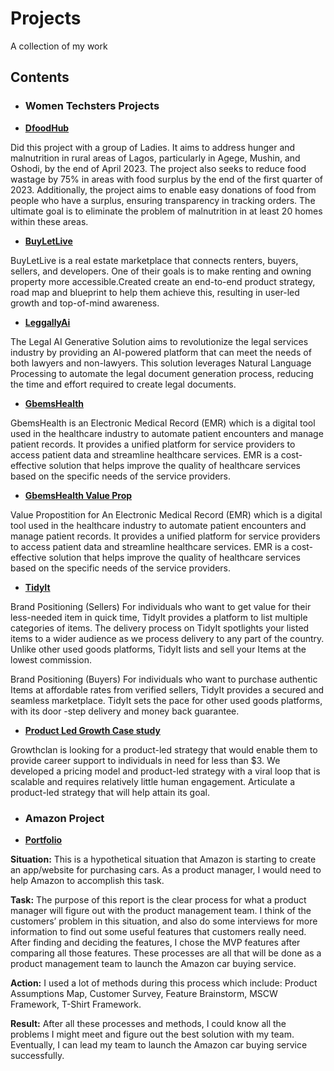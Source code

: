 # Projects
A collection of my work

## Contents

* ### Women Techsters Projects
- **[DfoodHub](https://github.com/Lizwealth/Projects/blob/main/DFOODHUB.zip)**

Did this project with a group of Ladies. It aims to address hunger and malnutrition in rural areas of Lagos, particularly in Agege, Mushin, and Oshodi, by the end of April 2023. The project also seeks to reduce food wastage by 75% in areas with food surplus by the end of the first quarter of 2023. Additionally, the project aims to enable easy donations of food from people who have a surplus, ensuring transparency in tracking orders. The ultimate goal is to eliminate the problem of malnutrition in at least 20 homes within these areas.


- **[BuyLetLive](https://github.com/Lizwealth/Projects/blob/main/BuyLetLive%20Presentation.pptx)**

BuyLetLive is a real estate marketplace that connects renters, buyers, sellers, and developers. One of their goals is to make renting and owning property more accessible.Created create an end-to-end product strategy, road map and blueprint to help them achieve this, resulting in user-led growth and top-of-mind awareness. 



- **[LeggallyAi](https://github.com/Lizwealth/Projects/blob/main/LegallyAI.zip)**

The Legal AI Generative Solution aims to revolutionize the legal services industry by providing an AI-powered platform that can meet the needs of both lawyers and non-lawyers. This solution leverages Natural Language Processing to automate the legal document generation process, reducing the time and effort required to create legal documents.



- **[GbemsHealth](https://github.com/Lizwealth/Projects/blob/main/GBEMS%20CARE%20Room%205.pdf)**

GbemsHealth is an Electronic Medical Record (EMR) which is a digital tool used in the healthcare industry to automate patient encounters and manage patient records. It provides a unified platform for service providers to access patient data and streamline healthcare services. EMR is a cost-effective solution that helps improve the quality of healthcare services based on the specific needs of the service providers.



- **[GbemsHealth Value Prop](https://github.com/Lizwealth/Projects/blob/main/Room%204.pdf)**

Value Propostition for An Electronic Medical Record (EMR) which is a digital tool used in the healthcare industry to automate patient encounters and manage patient records. It provides a unified platform for service providers to access patient data and streamline healthcare services. EMR is a cost-effective solution that helps improve the quality of healthcare services based on the specific needs of the service providers.



- **[TidyIt](https://github.com/Lizwealth/Projects/blob/main/TidyIt-20230322T175312Z-001.zip)**

Brand Positioning (Sellers)
For individuals who want to get value for their less-needed item in quick time, TidyIt provides a platform to list multiple categories of items. The delivery process on TidyIt spotlights your listed items to a wider audience as we process delivery to any part of the country. Unlike other used goods platforms, TidyIt lists and sell your Items at the lowest commission.

Brand Positioning (Buyers)
For individuals who want to purchase authentic Items at affordable rates from verified sellers, TidyIt provides a secured and seamless marketplace. TidyIt sets the pace for other used goods platforms, with its door -step delivery and money back guarantee.


- **[Product Led Growth Case study](https://github.com/Lizwealth/Projects/blob/main/ROOM%207%20-PLG%20Q2%20REDONE.docx)**

Growthclan is looking for a product-led strategy that would enable them to provide career support to individuals in need for less than $3. We developed a pricing model and product-led strategy with a viral loop that is scalable and requires relatively little human engagement. Articulate a product-led strategy that will help attain its goal. 



* ### Amazon Project

- **[Portfolio](https://github.com/Lizwealth/Projects/blob/main/Lizzy's%20product-management-portfolio-.pdf)**

**Situation:** This is a hypothetical situation that Amazon is starting to create an app/website for purchasing cars. As a product manager, I would need to help Amazon to accomplish this task. 

**Task:** The purpose of this report is the clear process for what a product manager will figure out with the product management team. I think of the customers’ problem in this situation, and also do some interviews for more information to find out some useful features that customers really need. After finding and deciding the features, I chose the MVP features after comparing all those features. These processes are all that will be done as a product management team to launch the Amazon car buying service.

**Action:** I used a lot of methods during this process which include: Product Assumptions Map, Customer Survey, Feature Brainstorm, MSCW Framework, T-Shirt Framework.

**Result:** After all these processes and methods, I could know all the problems I might meet and figure out the best solution with my team. Eventually, I can lead my team to launch the Amazon car buying service successfully.
